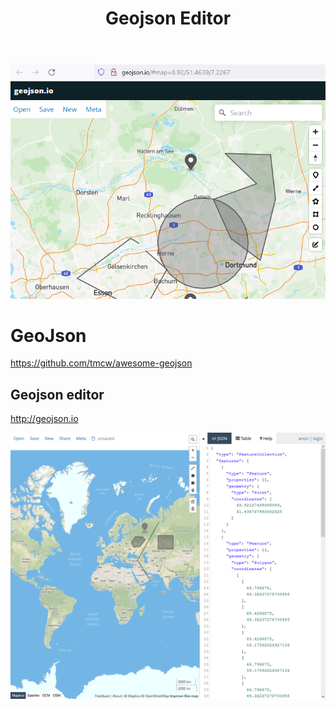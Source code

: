 ﻿---
layout: post
title: Geojson Editor
categories: [JSON]
tags: [geojson]
--- 

![](../pics/20230705182600_geojson_editor.png)

# GeoJson

<https://github.com/tmcw/awesome-geojson>

## Geojson editor

<http://geojson.io>

![Screenshot_2019-08-07 geojson io.png](../pic/Screenshot_2019-08-07_geojson_io.png)
